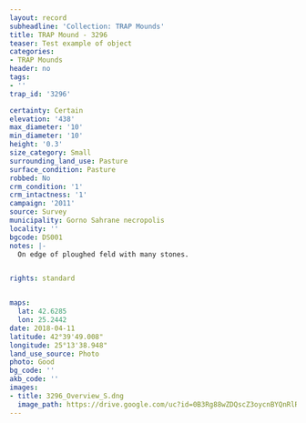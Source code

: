 ```yaml
---
layout: record
subheadline: 'Collection: TRAP Mounds'
title: TRAP Mound - 3296
teaser: Test example of object
categories:
- TRAP Mounds
header: no
tags:
- ''
trap_id: '3296'

certainty: Certain
elevation: '438'
max_diameter: '10'
min_diameter: '10'
height: '0.3'
size_category: Small
surrounding_land_use: Pasture
surface_condition: Pasture
robbed: No
crm_condition: '1'
crm_intactness: '1'
campaign: '2011'
source: Survey
municipality: Gorno Sahrane necropolis
locality: ''
bgcode: DS001
notes: |-
  On edge of ploughed feld with many stones.


rights: standard


maps:
  lat: 42.6285
  lon: 25.2442
date: 2018-04-11
latitude: 42°39'49.008"
longitude: 25°13'38.948"
land_use_source: Photo
photo: Good
bg_code: ''
akb_code: ''
images:
- title: 3296_Overview_S.dng
  image_path: https://drive.google.com/uc?id=0B3Rg88wZDQscZ3oycnBYQnRlRk0
---
```

